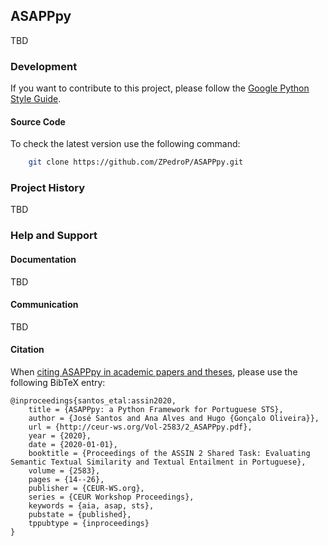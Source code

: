 ## ASAPPpy
TBD


### Development
If you want to contribute to this project, please follow the [Google Python Style Guide](https://google.github.io/styleguide/pyguide.html).


#### Source Code

To check the latest version use the following command:
```bash
    git clone https://github.com/ZPedroP/ASAPPpy.git
```

### Project History
TBD


### Help and Support

#### Documentation
TBD

#### Communication
TBD

#### Citation

When [citing ASAPPpy in academic papers and theses](http://ceur-ws.org/Vol-2583/2_ASAPPpy.pdf), please use the following BibTeX entry:

    @inproceedings{santos_etal:assin2020,
        title = {ASAPPpy: a Python Framework for Portuguese STS},
        author = {José Santos and Ana Alves and Hugo {Gonçalo Oliveira}},
        url = {http://ceur-ws.org/Vol-2583/2_ASAPPpy.pdf},
        year = {2020},
        date = {2020-01-01},
        booktitle = {Proceedings of the ASSIN 2 Shared Task: Evaluating Semantic Textual Similarity and Textual Entailment in Portuguese},
        volume = {2583},
        pages = {14--26},
        publisher = {CEUR-WS.org},
        series = {CEUR Workshop Proceedings},
        keywords = {aia, asap, sts},
        pubstate = {published},
        tppubtype = {inproceedings}
    }


